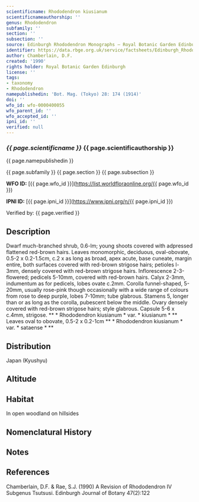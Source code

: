 ```yaml
---
scientificname: Rhododendron kiusianum
scientificnameauthorship: ''
genus: Rhododendron
subfamily: ''
section: ''
subsection: ''
source: Edinburgh Rhododendron Monographs – Royal Botanic Garden Edinburgh
identifier: https://data.rbge.org.uk/service/factsheets/Edinburgh_Rhododendron_Monographs.xhtml
author: Chamberlain, D.F.
created: '1990'
rights holder: Royal Botanic Garden Edinburgh
license: ''
tags:
- taxonomy
- Rhododendron
namepublishedin: 'Bot. Mag. (Tokyo) 28: 174 (1914)'
doi: ''
wfo_id: wfo-0000400055
wfo_parent_id: ''
wfo_accepted_id: ''
ipni_id: ''
verified: null
---
```

### _{{ page.scientificname }}_ {{ page.scientificauthorship }}
 {{ page.namepublishedin }}

{{ page.subfamily }} {{ page.section }} {{ page.subsection }}

**WFO ID:** [{{ page.wfo_id }}](https://list.worldfloraonline.org/{{ page.wfo_id }})

**IPNI ID:** [{{ page.ipni_id }}](https://www.ipni.org/n/{{ page.ipni_id }})

Verified by: {{ page.verified }}



## Description
Dwarf much-branched shrub, 0.6-lm; young shoots covered with adpressed flattened red-brown hairs. Leaves monomorphic, deciduous, oval-obovate, 0.5-2 x 0.2-1.5cm, c.2 x as long as broad, apex acute, base cuneate, margin entire, both surfaces covered with red-brown strigose hairs; petioles l-3mm, densely covered with red-brown strigose hairs. Inflorescence 2-3-flowered; pedicels 5-10mm, covered with red-brown hairs. Calyx 2-3mm, indumentum as for pedicels, lobes ovate c.2mm. Corolla funnel-shaped,  5-20mm, usually rose-pink though occasionally with a wide range of colours from rose to deep purple, lobes 7-10mm; tube glabrous. Stamens 5, longer than or as long as the corolla, pubescent below the middle. Ovary densely covered with red-brown strigose hairs; style glabrous. Capsule 5-6 x c.4mm, strigose. ** * Rhododendron kiusianum * var. * kiusianum * ** Leaves oval to obovate, 0.5-2 x 0.2-1cm ** * Rhododendron kiusianum * var. * sataense * **

## Distribution
Japan (Kyushyu)

## Altitude


## Habitat
In open woodland on hillsides

## Nomenclatural History

                       
## Notes


## References

Chamberlain, D.F. & Rae, S.J. (1990) A Revision of Rhododendron IV Subgenus Tsutsusi. Edinburgh Journal of Botany 47(2):122
